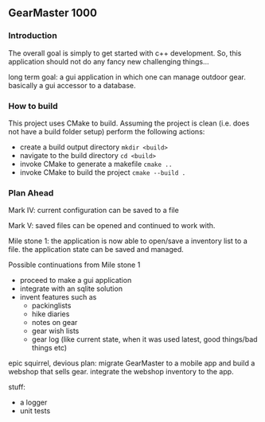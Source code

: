 ## GearMaster 1000
### Introduction
The overall goal is simply to get started with c++ development.
So, this application should not do any fancy new challenging things...


long term goal:
a gui application in which one can manage outdoor gear.
basically a gui accessor to a database.

### How to build
This project uses CMake to build. Assuming the project is clean (i.e. does not have a build folder setup) perform the following actions:

- create a build output directory `mkdir <build>`
- navigate to the build directory `cd <build>`
- invoke CMake to generate a makefile `cmake ..`
- invoke CMake to build the project `cmake --build .`



### Plan Ahead
Mark IV:
current configuration can be saved to a file

Mark V:
saved files can be opened and continued to work with.


Mile stone 1:
the application is now able to open/save a inventory list to a file.
the application state can be saved and managed.


Possible continuations from Mile stone 1
- proceed to make a gui application
- integrate with an sqlite solution
- invent features such as
  - packinglists
  - hike diaries
  - notes on gear
  - gear wish lists
  - gear log (like current state, when it was used latest, good things/bad things etc)


epic squirrel, devious plan:
migrate GearMaster to a mobile app and build a webshop that sells gear.
integrate the webshop inventory to the app.




stuff:
- a logger
- unit tests